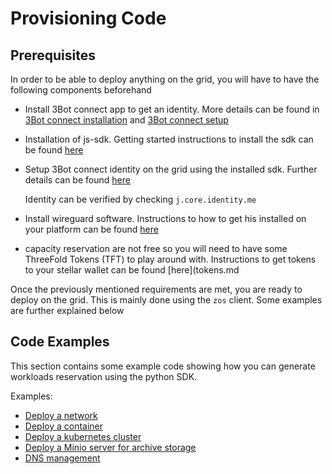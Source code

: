 # Provisioning Code

## Prerequisites
In order to be able to deploy anything on the grid, you will have to have the following components beforehand
- Install 3Bot connect app to get an identity. More details can be found in [3Bot connect installation](3Botconnect_install.md) and [3Bot connect setup](3Botconnect_overview.md)
- Installation of js-sdk.  Getting started instructions to install the sdk can be found [here](3sdk_install.md)
- Setup 3Bot connect identity on the grid using the installed sdk. Further details can be found [here](identity.md)
    
    Identity can be verified by checking `j.core.identity.me`
- Install wireguard software.  Instructions to how to get his installed on your platform can be found [here](https://www.wireguard.com/install/)
- capacity reservation are not free so you will need to have some ThreeFold Tokens (TFT) to play around with.  Instructions to get tokens to your stellar wallet can be found [here](tokens.md

Once the previously mentioned requirements are met, you are ready to deploy on the grid. This is mainly done using the `zos` client. Some examples are further explained below


## Code Examples

This section contains some example code showing how you can generate workloads reservation using the python SDK.

Examples:

- [Deploy a network](code_network.md)
- [Deploy a container](code_container.md)
- [Deploy a kubernetes cluster](code_kubernetes.md)
- [Deploy a Minio server for archive storage](code_storage.md)
- [DNS management](code_web.md)

